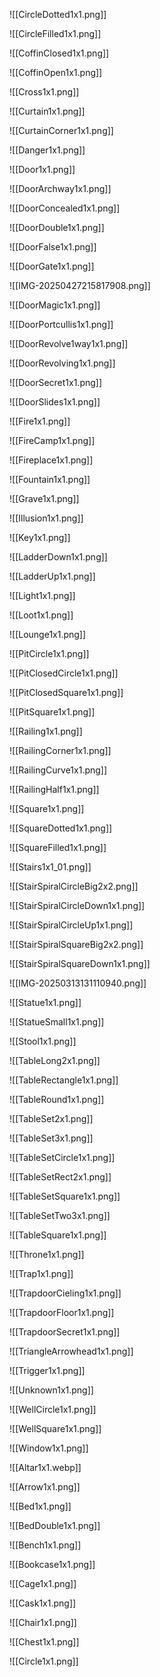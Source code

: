 ![[CircleDotted1x1.png]]

![[CircleFilled1x1.png]]

![[CoffinClosed1x1.png]]

![[CoffinOpen1x1.png]]

![[Cross1x1.png]]

![[Curtain1x1.png]]

![[CurtainCorner1x1.png]]

![[Danger1x1.png]]

![[Door1x1.png]]

![[DoorArchway1x1.png]]

![[DoorConcealed1x1.png]]

![[DoorDouble1x1.png]]

![[DoorFalse1x1.png]]

![[DoorGate1x1.png]]

![[IMG-20250427215817908.png]]

![[DoorMagic1x1.png]]

![[DoorPortcullis1x1.png]]

![[DoorRevolve1way1x1.png]]

![[DoorRevolving1x1.png]]

![[DoorSecret1x1.png]]

![[DoorSlides1x1.png]]

![[Fire1x1.png]]

![[FireCamp1x1.png]]

![[Fireplace1x1.png]]

![[Fountain1x1.png]]

![[Grave1x1.png]]

![[Illusion1x1.png]]

![[Key1x1.png]]

![[LadderDown1x1.png]]

![[LadderUp1x1.png]]

![[Light1x1.png]]

![[Loot1x1.png]]

![[Lounge1x1.png]]

![[PitCircle1x1.png]]

![[PitClosedCircle1x1.png]]

![[PitClosedSquare1x1.png]]

![[PitSquare1x1.png]]

![[Railing1x1.png]]

![[RailingCorner1x1.png]]

![[RailingCurve1x1.png]]

![[RailingHalf1x1.png]]

![[Square1x1.png]]

![[SquareDotted1x1.png]]

![[SquareFilled1x1.png]]

![[Stairs1x1_01.png]]

![[StairSpiralCircleBig2x2.png]]

![[StairSpiralCircleDown1x1.png]]

![[StairSpiralCircleUp1x1.png]]

![[StairSpiralSquareBig2x2.png]]

![[StairSpiralSquareDown1x1.png]]

![[IMG-20250313131110940.png]]

![[Statue1x1.png]]

![[StatueSmall1x1.png]]

![[Stool1x1.png]]

![[TableLong2x1.png]]

![[TableRectangle1x1.png]]

![[TableRound1x1.png]]

![[TableSet2x1.png]]

![[TableSet3x1.png]]

![[TableSetCircle1x1.png]]

![[TableSetRect2x1.png]]

![[TableSetSquare1x1.png]]

![[TableSetTwo3x1.png]]

![[TableSquare1x1.png]]

![[Throne1x1.png]]

![[Trap1x1.png]]

![[TrapdoorCieling1x1.png]]

![[TrapdoorFloor1x1.png]]

![[TrapdoorSecret1x1.png]]

![[TriangleArrowhead1x1.png]]

![[Trigger1x1.png]]

![[Unknown1x1.png]]

![[WellCircle1x1.png]]

![[WellSquare1x1.png]]

![[Window1x1.png]]

![[Altar1x1.webp]]

![[Arrow1x1.png]]

![[Bed1x1.png]]

![[BedDouble1x1.png]]

![[Bench1x1.png]]

![[Bookcase1x1.png]]

![[Cage1x1.png]]

![[Cask1x1.png]]

![[Chair1x1.png]]

![[Chest1x1.png]]

![[Circle1x1.png]]